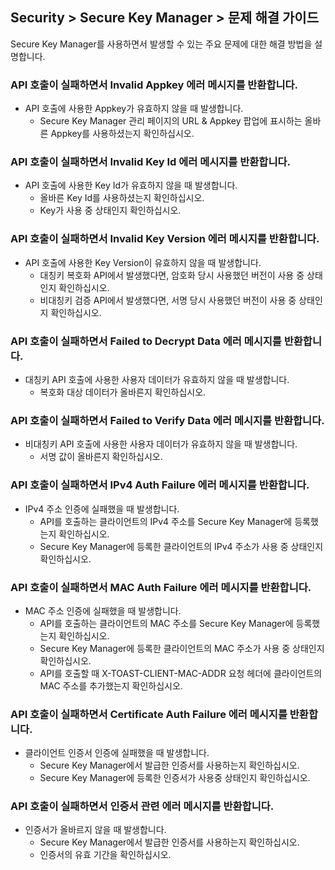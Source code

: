 ## Security > Secure Key Manager > 문제 해결 가이드
Secure Key Manager를 사용하면서 발생할 수 있는 주요 문제에 대한 해결 방법을 설명합니다.

### API 호출이 실패하면서 Invalid Appkey 에러 메시지를 반환합니다.
* API 호출에 사용한 Appkey가 유효하지 않을 때 발생합니다.
    * Secure Key Manager 관리 페이지의 URL & Appkey 팝업에 표시하는 올바른 Appkey를 사용하셨는지 확인하십시오.

### API 호출이 실패하면서 Invalid Key Id 에러 메시지를 반환합니다.
* API 호출에 사용한 Key Id가 유효하지 않을 때 발생합니다.
    * 올바른 Key Id를 사용하셨는지 확인하십시오.
    * Key가 사용 중 상태인지 확인하십시오.
    
### API 호출이 실패하면서 Invalid Key Version 에러 메시지를 반환합니다.
* API 호출에 사용한 Key Version이 유효하지 않을 때 발생합니다.
    * 대칭키 복호화 API에서 발생했다면, 암호화 당시 사용했던 버전이 사용 중 상태인지 확인하십시오.
    * 비대칭키 검증 API에서 발생했다면, 서명 당시 사용했던 버전이 사용 중 상태인지 확인하십시오.

### API 호출이 실패하면서 Failed to Decrypt Data 에러 메시지를 반환합니다.
* 대칭키 API 호출에 사용한 사용자 데이터가 유효하지 않을 때 발생합니다.
    * 복호화 대상 데이터가 올바른지 확인하십시오.
    
### API 호출이 실패하면서 Failed to Verify Data 에러 메시지를 반환합니다.
* 비대칭키 API 호출에 사용한 사용자 데이터가 유효하지 않을 때 발생합니다.
    * 서명 값이 올바른지 확인하십시오.
    
### API 호출이 실패하면서 IPv4 Auth Failure 에러 메시지를 반환합니다.
* IPv4 주소 인증에 실패했을 때 발생합니다.
    * API를 호출하는 클라이언트의 IPv4 주소를 Secure Key Manager에 등록했는지 확인하십시오.
    * Secure Key Manager에 등록한 클라이언트의 IPv4 주소가 사용 중 상태인지 확인하십시오.

### API 호출이 실패하면서 MAC Auth Failure 에러 메시지를 반환합니다.
* MAC 주소 인증에 실패했을 때 발생합니다.
    * API를 호출하는 클라이언트의 MAC 주소를 Secure Key Manager에 등록했는지 확인하십시오.
    * Secure Key Manager에 등록한 클라이언트의 MAC 주소가 사용 중 상태인지 확인하십시오.
    * API를 호출할 때 X-TOAST-CLIENT-MAC-ADDR 요청 헤더에 클라이언트의 MAC 주소를 추가했는지 확인하십시오.

### API 호출이 실패하면서 Certificate Auth Failure 에러 메시지를 반환합니다.
* 클라이언트 인증서 인증에 실패했을 때 발생합니다.
    * Secure Key Manager에서 발급한 인증서를 사용하는지 확인하십시오.
    * Secure Key Manager에 등록한 인증서가 사용중 상태인지 확인하십시오.

### API 호출이 실패하면서 인증서 관련 에러 메시지를 반환합니다.
* 인증서가 올바르지 않을 때 발생합니다.
    * Secure Key Manager에서 발급한 인증서를 사용하는지 확인하십시오.
    * 인증서의 유효 기간을 확인하십시오.